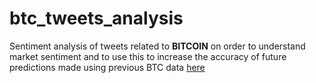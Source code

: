 # btc_tweets_analysis
Sentiment analysis of tweets related to **BITCOIN** on order to understand market sentiment and to use this to increase the accuracy of future predictions made using previous BTC data [here]()
